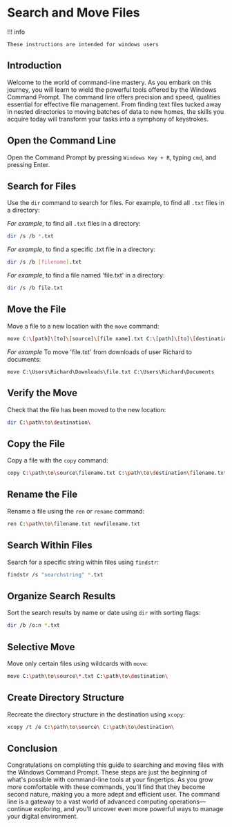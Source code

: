 # Search and Move Files

!!! info
```
These instructions are intended for windows users
```

## Introduction
Welcome to the world of command-line mastery. As you embark on this journey, you
will learn to wield the powerful tools offered by the Windows Command Prompt. The
command line offers precision and speed, qualities essential for effective file
management. From finding text files tucked away in nested directories to moving
batches of data to new homes, the skills you acquire today will transform your
tasks into a symphony of keystrokes.

## <b> Open the Command Line</b> 
Open the Command Prompt by pressing `Windows Key + R`, typing `cmd`, and pressing
Enter.

## <b> Search for Files</b> 
Use the `dir` command to search for files. For example, to find all `.txt` files in
a directory:

<i>For example</i>, to find all `.txt` files in a directory:
```bash
dir /s /b *.txt
```
<i>For example</i>, to find a specific .txt file in a directory:
```bash
dir /s /b [filename].txt
```
<i>For example</i>, to find a file named 'file.txt' in a directory:
```bash
dir /s /b file.txt
```

## <b> Move the File</b> 
Move a file to a new location with the `move` command:

```bash
move C:\[path]\[to]\[source]\[file name].txt C:\[path]\[to]\[destination]\
```
<i>For example</i> To move 'file.txt' from downloads of user Richard to documents:
```
move C:\Users\Richard\Downloads\file.txt C:\Users\Richard\Documents
```

## <b> Verify the Move</b> 
Check that the file has been moved to the new location:

```bash
dir C:\path\to\destination\
```

## <b> Copy the File</b> 
Copy a file with the `copy` command:

```bash
copy C:\path\to\source\filename.txt C:\path\to\destination\filename.txt
```

## <b> Rename the File</b> 
Rename a file using the `ren` or `rename` command:

```bash
ren C:\path\to\filename.txt newfilename.txt
```

## <b> Search Within Files</b> 
Search for a specific string within files using `findstr`:

```bash
findstr /s "searchstring" *.txt
```

## <b> Organize Search Results</b> 
Sort the search results by name or date using `dir` with sorting flags:

```bash
dir /b /o:n *.txt
```

## <b> Selective Move</b> 
Move only certain files using wildcards with `move`:

```bash
move C:\path\to\source\*.txt C:\path\to\destination\
```

## <b> Create Directory Structure</b> 
Recreate the directory structure in the destination using `xcopy`:

```bash
xcopy /t /e C:\path\to\source\ C:\path\to\destination\
```
## Conclusion
Congratulations on completing this guide to searching and moving files with the 
Windows Command Prompt. These steps are just the beginning of what's possible with
command-line tools at your fingertips. As you grow more comfortable with these 
commands, you'll find that they become second nature, making you a more adept and
efficient user. The command line is a gateway to a vast world of advanced computing
operations—continue exploring, and you'll uncover even more powerful ways to manage
your digital environment.






